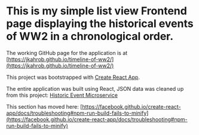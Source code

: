 # This is my simple list view Frontend page displaying the historical events of WW2 in a chronological order.

The working GitHub page for the application is at 
[https://jkahrob.github.io/timeline-of-ww2/](https://jkahrob.github.io/timeline-of-ww2/)

This project was bootstrapped with [Create React App](https://github.com/facebook/create-react-app).

The entire application was built using React, JSON data was cleaned up from this project:
[Historic Event Microservice](https://github.com/razi-rais/aks-helm-sample/blob/master/data/ww2.json)

This section has moved here: [https://facebook.github.io/create-react-app/docs/troubleshooting#npm-run-build-fails-to-minify](https://facebook.github.io/create-react-app/docs/troubleshooting#npm-run-build-fails-to-minify)
